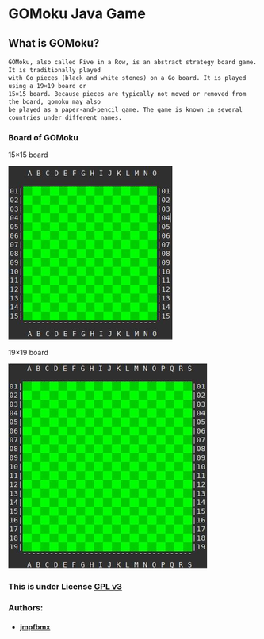# GOMoku Java Game

## What is GOMoku?

```
GOMoku, also called Five in a Row, is an abstract strategy board game. It is traditionally played 
with Go pieces (black and white stones) on a Go board. It is played using a 19×19 board or 
15×15 board. Because pieces are typically not moved or removed from the board, gomoku may also
be played as a paper-and-pencil game. The game is known in several countries under different names.
```



### Board of GOMoku

15×15 board

![15×15 board](/img/15x15.jpg)

19×19 board

![19×19 board](/img/19x19.jpg)



### This is under License [GPL v3](./LICENSE.md) 



### Authors:

- #### [jmpfbmx](https://github.com/jmpfbmx)
